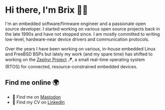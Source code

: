 # Hi there, I'm Brix 👋🏻

I'm an embedded software/firmware engineer and a passionate open source developer. I started working on various open source projects back in the late 1990s and have not stopped since. I am mostly committed to writing low-level, hardware-near device drivers and communication protocols.

Over the years I have been working on various, in-house embedded Linux and FreeBSD BSPs but lately my work (and my spare time) has shifted to working on the [Zephyr Project](https://www.zephyrproject.org) 🪁, a small real-time operating system (RTOS) for connected, resource-constrained embedded devices.

## Find me online 🌍
- 🐘 Find me on [Mastodon](https://fosstodon.org/@brixmeister)
- 📄 Find my CV on [LinkedIn](https://www.linkedin.com/in/henrikbrixandersen/)
